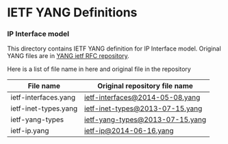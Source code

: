 IETF YANG Definitions
=====================

### IP Interface model

This directory contains IETF YANG definition for IP Interface model.  Original YANG files are in [YANG ietf RFC repository](https://github.com/YangModels/yang/tree/master/standard/ietf/RFC).

Here is a list of file name in here and original file in the repository

|File name           |Original repository file name                      |
|--------------------|-------------------------------|
|ietf-interfaces.yang|ietf-interfaces@2014-05-08.yang|
|ietf-inet-types.yang|ietf-inet-types@2013-07-15.yang|
|ietf-yang-types     |ietf-yang-types@2013-07-15.yang|
|ietf-ip.yang        |ietf-ip@2014-06-16.yang        |

